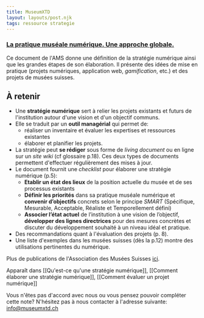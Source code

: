 ```yaml
---
title: MuseumXTD
layout: layouts/post.njk
tags: ressource strategie
---
```

### [La pratique muséale numérique. Une approche globale.](http://msw.be/wp-content/uploads/2020/01/VMS_Digitalisierung_F_Web.pdf) 
Ce document de l'AMS donne une définition de la stratégie numérique ainsi que les grandes étapes de son élaboration. Il présente des idées de mise en pratique (projets numériques, application web, *gamification*, etc.) et des projets de musées suisses. 


## À retenir 
- Une **stratégie numérique** sert à relier les projets existants et futurs de l'institution autour d'une vision et d'un objectif communs. 
- Elle se traduit par un **outil managérial** qui permet de:
	- réaliser un inventaire et évaluer les expertises et ressources existantes
	- élaborer et planifier les projets. 
- La stratégie peut **se rédiger** sous forme de *living document* ou en ligne sur un *site wiki* (cf glossaire p.18). Ces deux types de documents permettent d'effectuer régulièrement des mises à jour. 
- Le document fournit une *checklist* pour élaborer une stratégie numérique (p.5):
	- **Etablir un état des lieux** de la position actuelle du musée et de ses processus existants  
	- **Définir les priorités** dans sa pratique muséale numérique et **convenir d’objectifs** concrets selon le principe *SMART* (Spécifique, Mesurable, Acceptable, Réaliste et Temporellement défini)  
	- **Associer l’état actuel** de l’institution à une vision de l’objectif, **développer des lignes directrices** pour des mesures concrètes et discuter du développement souhaité à un niveau idéal et pratique.   
- Des recommandations quant à l'évaluation des projets (p. 8). 
- Une liste d'exemples dans les musées suisses (dès la p.12) montre des utilisations pertinentes du numérique.

Plus de publications de l'Association des Musées Suisses [ici](https://www.museums.ch/fr/publications/nouvelles-parutions/).


Apparaît dans [[Qu'est-ce qu'une stratégie numérique]], [[Comment élaborer une stratégie numérique]], [[Comment évaluer un projet numérique]]

Vous n'êtes pas d'accord avec nous ou vous pensez pouvoir compléter cette note? N'hésitez pas à nous contacter à l'adresse suivante: [info@museumxtd.ch](mailto:info@museumxtd.ch)